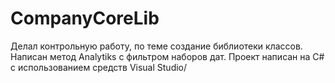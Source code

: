 # CompanyCoreLib
Делал контрольную работу, по теме создание библиотеки классов. Написан метод Analytiks с фильтром наборов дат. Проект написан на C# c использованием средств Visual Studio/
